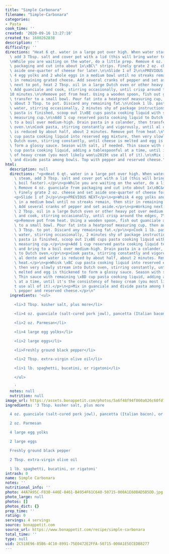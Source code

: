 ```yaml
---
title: "Simple Carbonara"
filename: "Simple-Carbonara"
categories:
- Pasta
cook_time: ''
created: '2020-09-16 13:27:18'
created_ts: 1600262838
description: ''
difficulty: ''
directions: "Heat 6 qt. water in a large pot over high. When water starts to steam,\
  \ add 3 Tbsp. salt and cover pot with a lid (this will bring water to a boil faster).\n\
  \nWhile you are waiting on the water, do a little prep. Remove 4 oz. guanciale from\
  \ packaging and cut into about 1x\xBC\" strips. Finely grate 2 oz. cheese and set\
  \ aside one-quarter of cheese for later.\n\nSlide 1 of 2\n\nPREVIOUS NEXT\n\nWhisk\
  \ 4 egg yolks and 2 whole eggs in a medium bowl until no streaks remain, then stir\
  \ in remaining grated cheese. Add several cranks of pepper and set aside.\n\nWorking\
  \ next to pot, heat 2 Tbsp. oil in a large Dutch oven or other heavy pot over medium.\
  \ Add guanciale and cook, stirring occasionally, until crisp around the edges, 7\u2013\
  10 minutes.\n\nRemove pot from heat. Using a wooden spoon, fish out guanciale and\
  \ transfer to a small bowl. Pour fat into a heatproof measuring cup, then add back\
  \ about 3 Tbsp. to pot. Discard any remaining fat.\n\nCook 1 lb. pasta in boiling\
  \ water, stirring occasionally, 2 minutes shy of package instructions. Just before\
  \ pasta is finished, scoop out 1\xBE cups pasta cooking liquid with same heatproof\
  \ measuring cup.\n\nAdd 1 cup reserved pasta cooking liquid to Dutch oven and bring\
  \ to a boil over medium-high. Drain pasta in a colander, then transfer to Dutch\
  \ oven.\n\nCook pasta, stirring constantly and vigorously, until al dente and water\
  \ is reduced by about half, about 2 minutes. Remove pot from heat.\n\nWhisk \xBC\
  \ cup pasta cooking liquid into reserved egg mixture, then very slowly stream into\
  \ Dutch oven, stirring constantly, until cheese is melted and egg is thickened to\
  \ form a glossy sauce. Season with salt, if needed. Thin sauce with remaining \xBD\
  \ cup pasta cooking liquid, adding a tablespoonful at a time, until it's the consistency\
  \ of heavy cream (you most likely won\u2019t use all of it).\n\nMix in guanciale\
  \ and divide pasta among bowls. Top with pepper and reserved cheese."
html:
  description: null
  directions: "<p>Heat 6 qt. water in a large pot over high. When water starts to\
    \ steam, add 3 Tbsp. salt and cover pot with a lid (this will bring water to a\
    \ boil faster).</p>\n<p>While you are waiting on the water, do a little prep.\
    \ Remove 4 oz. guanciale from packaging and cut into about 1x\xBC&quot; strips.\
    \ Finely grate 2 oz. cheese and set aside one-quarter of cheese for later.</p>\n\
    <p>Slide 1 of 2</p>\n<p>PREVIOUS NEXT</p>\n<p>Whisk 4 egg yolks and 2 whole eggs\
    \ in a medium bowl until no streaks remain, then stir in remaining grated cheese.\
    \ Add several cranks of pepper and set aside.</p>\n<p>Working next to pot, heat\
    \ 2 Tbsp. oil in a large Dutch oven or other heavy pot over medium. Add guanciale\
    \ and cook, stirring occasionally, until crisp around the edges, 7\u201310 minutes.</p>\n\
    <p>Remove pot from heat. Using a wooden spoon, fish out guanciale and transfer\
    \ to a small bowl. Pour fat into a heatproof measuring cup, then add back about\
    \ 3 Tbsp. to pot. Discard any remaining fat.</p>\n<p>Cook 1 lb. pasta in boiling\
    \ water, stirring occasionally, 2 minutes shy of package instructions. Just before\
    \ pasta is finished, scoop out 1\xBE cups pasta cooking liquid with same heatproof\
    \ measuring cup.</p>\n<p>Add 1 cup reserved pasta cooking liquid to Dutch oven\
    \ and bring to a boil over medium-high. Drain pasta in a colander, then transfer\
    \ to Dutch oven.</p>\n<p>Cook pasta, stirring constantly and vigorously, until\
    \ al dente and water is reduced by about half, about 2 minutes. Remove pot from\
    \ heat.</p>\n<p>Whisk \xBC cup pasta cooking liquid into reserved egg mixture,\
    \ then very slowly stream into Dutch oven, stirring constantly, until cheese is\
    \ melted and egg is thickened to form a glossy sauce. Season with salt, if needed.\
    \ Thin sauce with remaining \xBD cup pasta cooking liquid, adding a tablespoonful\
    \ at a time, until it's the consistency of heavy cream (you most likely won\u2019\
    t use all of it).</p>\n<p>Mix in guanciale and divide pasta among bowls. Top with\
    \ pepper and reserved cheese.</p>\n"
  ingredients: '<ul>

    <li>3 Tbsp. kosher salt, plus more</li>

    <li>4 oz. guanciale (salt-cured pork jowl), pancetta (Italian bacon), or bacon</li>

    <li>2 oz. Parmesan</li>

    <li>4 large egg yolks</li>

    <li>2 large eggs</li>

    <li>Freshly ground black pepper</li>

    <li>2 Tbsp. extra-virgin olive oil</li>

    <li>1 lb. spaghetti, bucatini, or rigatoni</li>

    </ul>

    '
  notes: null
  nutrition: null
image_url: https://assets.bonappetit.com/photos/5a6f48f94f860a026c60fd71/3:2/w_1880,c_limit/pasta-carbonara.jpg
ingredients: '3 Tbsp. kosher salt, plus more

  4 oz. guanciale (salt-cured pork jowl), pancetta (Italian bacon), or bacon

  2 oz. Parmesan

  4 large egg yolks

  2 large eggs

  Freshly ground black pepper

  2 Tbsp. extra-virgin olive oil

  1 lb. spaghetti, bucatini, or rigatoni'
intrash: 0
name: Simple Carbonara
notes: ''
nutritional_info: ''
photo: 44A7A95C-F830-446E-8461-B4954F61C640-50715-000A1E60BAD5B5DD.jpg
photo_large: null
photos: []
photos_dict: {}
prep_time: ''
rating: 0
servings: 4 servings
source: bonappetit.com
source_url: https://www.bonappetit.com/recipe/simple-carbonara
total_time: ''
type: null
uid: 2C518E96-85B6-4C10-8991-75E0472E2FFA-50715-000A1E5ECEDB8277
---
```

